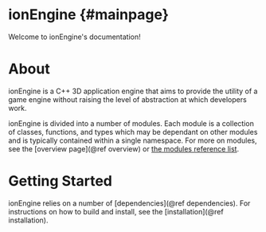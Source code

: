 
ionEngine {#mainpage}
=========

Welcome to ionEngine's documentation!

About
=====

ionEngine is a C++ 3D application engine that aims to provide the utility of a game engine
without raising the level of abstraction at which developers work.

ionEngine is divided into a number of modules.
Each module is a collection of classes, functions, and types which may be dependant
on other modules and is typically contained within a single namespace.
For more on modules, see the [overview page](@ref overview) or [the modules reference list](modules.html).


Getting Started
===============

ionEngine relies on a number of [dependencies](@ref dependencies).
For instructions on how to build and install, see the [installation](@ref installation).
